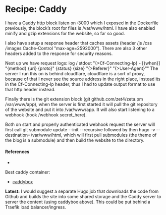 # Recipe: Caddy

I have a Caddy http block listen on :3000 which I exposed in the Dockerfile previously, the block’s root for files is /var/www/html. I have also enabled minify and gzip extensions for the website, so far so good.

I also have setup a response header that caches assets (header /js /css /images Cache-Control "max-age=2592000"). There are also 3 other headers added to the response for security reasons.

Next up we have request logs: log / stdout "{>Cf-Connecting-Ip} - [{when}] \"{method} {uri} {proto}\" {status} {size} \"{>Referer}\" \"{>User-Agent}\"" The server I run this on is behind cloudflare, cloudflare is a sort of proxy, because of that I never see the source address in the right place, instead its in the Cf-Connecting-Ip header, thus I had to update output format to use that http header instead.

Finally there is the git extension block (git github.com/zet4/zeta.pm /var/www/app), when the server is first started it will pull the git repository of the website and put it into /var/www/app. It will also start listening to a webhook (hook /webhook secret_here).

Both on start and properly authenticated webhook request the server will first call git submodule update --init --recursive followed by then hugo -v --destination=/var/www/html, which will first pull submodules (the theme of the blog is a submodule) and then build the website to the directory.


#### References
* [](https://zeta.pm/blog/building-this-blog/)


Best caddy container:
* [caddybox](https://github.com/joshix/caddybox/)

**Latest:** I would suggest a separate Hugo job that downloads the code from Github and builds the site into some shared storage and the Caddy server to server the content (using caddybox above).  This could be put behind a Traefik load balancer/ingress.

